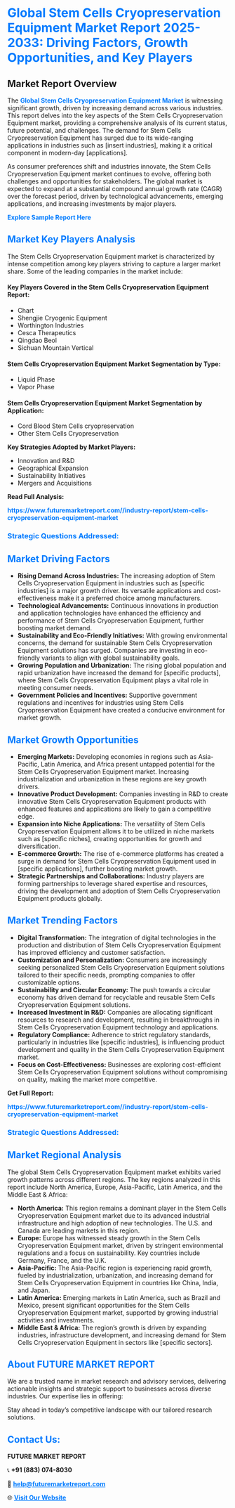 <h1 style="color: #007BFF;">Global Stem Cells Cryopreservation Equipment Market Report 2025-2033: Driving Factors, Growth Opportunities, and Key Players</h1>

<section id="overview">
<h2>Market Report Overview</h2>
<p>The <a href="https://www.futuremarketreport.com//industry-report/stem-cells-cryopreservation-equipment-market" style="color: #007BFF; text-decoration: none;"><strong>Global Stem Cells Cryopreservation Equipment Market</strong></a> is witnessing significant growth, driven by increasing demand across various industries. This report delves into the key aspects of the Stem Cells Cryopreservation Equipment market, providing a comprehensive analysis of its current status, future potential, and challenges. The demand for Stem Cells Cryopreservation Equipment has surged due to its wide-ranging applications in industries such as [insert industries], making it a critical component in modern-day [applications].</p>
<p>As consumer preferences shift and industries innovate, the Stem Cells Cryopreservation Equipment market continues to evolve, offering both challenges and opportunities for stakeholders. The global market is expected to expand at a substantial compound annual growth rate (CAGR) over the forecast period, driven by technological advancements, emerging applications, and increasing investments by major players.</p>
</section>

<section id="overview">
<p><a href="https://www.futuremarketreport.com//request-sample/reportId=64716" style="color: #007BFF; text-decoration: none;"><strong>Explore Sample Report Here</strong></a></p>
</section>

<section id="key-players">
<h2 style="color: #007BFF;">Market Key Players Analysis</h2>
<p>The Stem Cells Cryopreservation Equipment market is characterized by intense competition among key players striving to capture a larger market share. Some of the leading companies in the market include:</p>
<h4>Key Players Covered in the Stem Cells Cryopreservation Equipment Report:</h4>
<ul><li>Chart</li><li>Shengjie Cryogenic Equipment</li><li>Worthington Industries</li><li>Cesca Therapeutics</li><li>Qingdao Beol</li><li>Sichuan Mountain Vertical</li></ul>
<h4>Stem Cells Cryopreservation Equipment Market Segmentation by Type:</h4>
<ul><li>Liquid Phase</li><li>Vapor Phase</li></ul>

<h4>Stem Cells Cryopreservation Equipment Market Segmentation by Application:</h4>
<ul><li>Cord Blood Stem Cells cryopreservation</li><li>Other Stem Cells Cryopreservation</li></ul>
<p><strong>Key Strategies Adopted by Market Players:</strong></p>
<ul>
<li>Innovation and R&D</li>
<li>Geographical Expansion</li>
<li>Sustainability Initiatives</li>
<li>Mergers and Acquisitions</li>
</ul>
</section>

<section>
<p><strong>Read Full Analysis: </strong></p><a href="https://www.futuremarketreport.com//industry-report/stem-cells-cryopreservation-equipment-market" style="color: #007BFF; text-decoration: none;"><strong>https://www.futuremarketreport.com//industry-report/stem-cells-cryopreservation-equipment-market</strong></a>
<h3 style="color: #007BFF;">Strategic Questions Addressed:</h3>
</section>

<section id="driving-factors">
<h2 style="color: #007BFF;">Market Driving Factors</h2>
<ul>
<li><strong>Rising Demand Across Industries:</strong> The increasing adoption of Stem Cells Cryopreservation Equipment in industries such as [specific industries] is a major growth driver. Its versatile applications and cost-effectiveness make it a preferred choice among manufacturers.</li>
<li><strong>Technological Advancements:</strong> Continuous innovations in production and application technologies have enhanced the efficiency and performance of Stem Cells Cryopreservation Equipment, further boosting market demand.</li>
<li><strong>Sustainability and Eco-Friendly Initiatives:</strong> With growing environmental concerns, the demand for sustainable Stem Cells Cryopreservation Equipment solutions has surged. Companies are investing in eco-friendly variants to align with global sustainability goals.</li>
<li><strong>Growing Population and Urbanization:</strong> The rising global population and rapid urbanization have increased the demand for [specific products], where Stem Cells Cryopreservation Equipment plays a vital role in meeting consumer needs.</li>
<li><strong>Government Policies and Incentives:</strong> Supportive government regulations and incentives for industries using Stem Cells Cryopreservation Equipment have created a conducive environment for market growth.</li>
</ul>
</section>

<section id="growth-opportunities">
<h2 style="color: #007BFF;">Market Growth Opportunities</h2>
<ul>
<li><strong>Emerging Markets:</strong> Developing economies in regions such as Asia-Pacific, Latin America, and Africa present untapped potential for the Stem Cells Cryopreservation Equipment market. Increasing industrialization and urbanization in these regions are key growth drivers.</li>
<li><strong>Innovative Product Development:</strong> Companies investing in R&D to create innovative Stem Cells Cryopreservation Equipment products with enhanced features and applications are likely to gain a competitive edge.</li>
<li><strong>Expansion into Niche Applications:</strong> The versatility of Stem Cells Cryopreservation Equipment allows it to be utilized in niche markets such as [specific niches], creating opportunities for growth and diversification.</li>
<li><strong>E-commerce Growth:</strong> The rise of e-commerce platforms has created a surge in demand for Stem Cells Cryopreservation Equipment used in [specific applications], further boosting market growth.</li>
<li><strong>Strategic Partnerships and Collaborations:</strong> Industry players are forming partnerships to leverage shared expertise and resources, driving the development and adoption of Stem Cells Cryopreservation Equipment products globally.</li>
</ul>
</section>

<section id="trending-factors">
<h2 style="color: #007BFF;">Market Trending Factors</h2>
<ul>
<li><strong>Digital Transformation:</strong> The integration of digital technologies in the production and distribution of Stem Cells Cryopreservation Equipment has improved efficiency and customer satisfaction.</li>
<li><strong>Customization and Personalization:</strong> Consumers are increasingly seeking personalized Stem Cells Cryopreservation Equipment solutions tailored to their specific needs, prompting companies to offer customizable options.</li>
<li><strong>Sustainability and Circular Economy:</strong> The push towards a circular economy has driven demand for recyclable and reusable Stem Cells Cryopreservation Equipment solutions.</li>
<li><strong>Increased Investment in R&D:</strong> Companies are allocating significant resources to research and development, resulting in breakthroughs in Stem Cells Cryopreservation Equipment technology and applications.</li>
<li><strong>Regulatory Compliance:</strong> Adherence to strict regulatory standards, particularly in industries like [specific industries], is influencing product development and quality in the Stem Cells Cryopreservation Equipment market.</li>
<li><strong>Focus on Cost-Effectiveness:</strong> Businesses are exploring cost-efficient Stem Cells Cryopreservation Equipment solutions without compromising on quality, making the market more competitive.</li>
</ul>
</section>

<section>
<p><strong>Get Full Report: </strong></p><a href="https://www.futuremarketreport.com//industry-report/stem-cells-cryopreservation-equipment-market" style="color: #007BFF; text-decoration: none;"><strong>https://www.futuremarketreport.com//industry-report/stem-cells-cryopreservation-equipment-market</strong></a>
<h3 style="color: #007BFF;">Strategic Questions Addressed:</h3>
</section>


<section id="regional-analysis">
<h2 style="color: #007BFF;">Market Regional Analysis</h2>
<p>The global Stem Cells Cryopreservation Equipment market exhibits varied growth patterns across different regions. The key regions analyzed in this report include North America, Europe, Asia-Pacific, Latin America, and the Middle East & Africa:</p>
<ul>
<li><strong>North America:</strong> This region remains a dominant player in the Stem Cells Cryopreservation Equipment market due to its advanced industrial infrastructure and high adoption of new technologies. The U.S. and Canada are leading markets in this region.</li>
<li><strong>Europe:</strong> Europe has witnessed steady growth in the Stem Cells Cryopreservation Equipment market, driven by stringent environmental regulations and a focus on sustainability. Key countries include Germany, France, and the U.K.</li>
<li><strong>Asia-Pacific:</strong> The Asia-Pacific region is experiencing rapid growth, fueled by industrialization, urbanization, and increasing demand for Stem Cells Cryopreservation Equipment in countries like China, India, and Japan.</li>
<li><strong>Latin America:</strong> Emerging markets in Latin America, such as Brazil and Mexico, present significant opportunities for the Stem Cells Cryopreservation Equipment market, supported by growing industrial activities and investments.</li>
<li><strong>Middle East & Africa:</strong> The region’s growth is driven by expanding industries, infrastructure development, and increasing demand for Stem Cells Cryopreservation Equipment in sectors like [specific sectors].</li>
</ul>
</section>

<footer>
<h2 style="color: #007BFF;">About FUTURE MARKET REPORT</h2>
<p>We are a trusted name in market research and advisory services, delivering actionable insights and strategic support to businesses across diverse industries. Our expertise lies in offering:</p>

<p>Stay ahead in today’s competitive landscape with our tailored research solutions.</p>

<h2 style="color: #007BFF;">Contact Us:</h2>
<p><strong>FUTURE MARKET REPORT</strong></p>
<p>📞 <strong>+91 (883) 074-8030</strong></p>
<p>📧 <strong><a href="mailto:help@futuremarketreport.com" style="color: #007BFF;">help@futuremarketreport.com</a></strong></p>
<p>🌐 <strong><a href="https://www.futuremarketreport.com/" style="color: #007BFF;">Visit Our Website</a></strong></p>
</footer>
